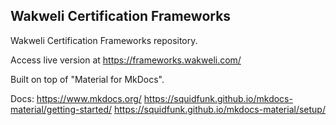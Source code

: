 ## Wakweli Certification Frameworks

Wakweli Certification Frameworks repository.

Access live version at https://frameworks.wakweli.com/

Built on top of "Material for MkDocs".

Docs: 
https://www.mkdocs.org/
https://squidfunk.github.io/mkdocs-material/getting-started/
https://squidfunk.github.io/mkdocs-material/setup/
